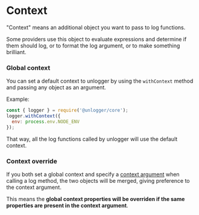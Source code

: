 # Context
"Context" means an additional object you want to pass to log functions. 

Some providers use this object to evaluate expressions and determine if them should log, or to format the log argument, or to make something brilliant.

### Global context

You can set a default context to unlogger by using the `withContext` method and passing any object as an argument.

Example:
```javascript
const { logger } = require('@unlogger/core');
logger.withContext({
  env: process.env.NODE_ENV
});
```

That way, all the log functions called by unlogger will use the default context.

### Context override
If you both set a global context and specify a [context argument](#Arguments) when calling a log method, the two objects will be merged, giving preference to the context argument.

This means the **global context properties will be overriden if the same properties are present in the context argument**. 
